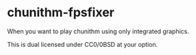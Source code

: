 # chunithm-fpsfixer

When you want to play chunithm using only integrated graphics.

This is dual licensed under CC0/0BSD at your option.